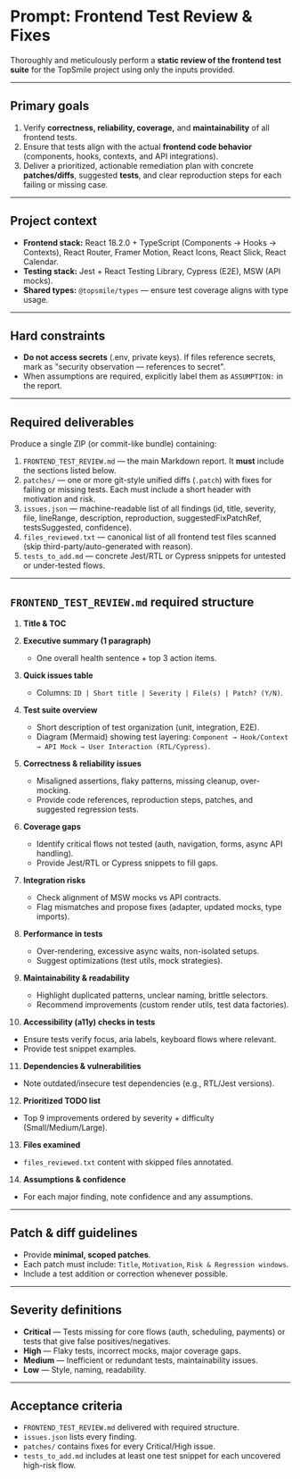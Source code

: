 # Prompt: Frontend Test Review & Fixes

Thoroughly and meticulously perform a **static review of the frontend test suite** for the TopSmile project using only the inputs provided.

---

## Primary goals

1. Verify **correctness, reliability, coverage,** and **maintainability** of all frontend tests.
2. Ensure that tests align with the actual **frontend code behavior** (components, hooks, contexts, and API integrations).
3. Deliver a prioritized, actionable remediation plan with concrete **patches/diffs**, suggested **tests**, and clear reproduction steps for each failing or missing case.

---

## Project context

* **Frontend stack:** React 18.2.0 + TypeScript (Components → Hooks → Contexts), React Router, Framer Motion, React Icons, React Slick, React Calendar.
* **Testing stack:** Jest + React Testing Library, Cypress (E2E), MSW (API mocks).
* **Shared types:** `@topsmile/types` — ensure test coverage aligns with type usage.

---

## Hard constraints

* **Do not access secrets** (.env, private keys). If files reference secrets, mark as "security observation — references to secret".
* When assumptions are required, explicitly label them as `ASSUMPTION:` in the report.

---

## Required deliverables

Produce a single ZIP (or commit-like bundle) containing:

1. `FRONTEND_TEST_REVIEW.md` — the main Markdown report. It **must** include the sections listed below.
2. `patches/` — one or more git-style unified diffs (`.patch`) with fixes for failing or missing tests. Each must include a short header with motivation and risk.
3. `issues.json` — machine-readable list of all findings (id, title, severity, file, lineRange, description, reproduction, suggestedFixPatchRef, testsSuggested, confidence).
4. `files_reviewed.txt` — canonical list of all frontend test files scanned (skip third-party/auto-generated with reason).
5. `tests_to_add.md` — concrete Jest/RTL or Cypress snippets for untested or under-tested flows.

---

## `FRONTEND_TEST_REVIEW.md` required structure

1. **Title & TOC**
2. **Executive summary (1 paragraph)**

   * One overall health sentence + top 3 action items.
3. **Quick issues table**

   * Columns: `ID | Short title | Severity | File(s) | Patch? (Y/N)`.
4. **Test suite overview**

   * Short description of test organization (unit, integration, E2E).
   * Diagram (Mermaid) showing test layering: `Component → Hook/Context → API Mock → User Interaction (RTL/Cypress)`.
5. **Correctness & reliability issues**

   * Misaligned assertions, flaky patterns, missing cleanup, over-mocking.
   * Provide code references, reproduction steps, patches, and suggested regression tests.
6. **Coverage gaps**

   * Identify critical flows not tested (auth, navigation, forms, async API handling).
   * Provide Jest/RTL or Cypress snippets to fill gaps.
7. **Integration risks**

   * Check alignment of MSW mocks vs API contracts.
   * Flag mismatches and propose fixes (adapter, updated mocks, type imports).
8. **Performance in tests**

   * Over-rendering, excessive async waits, non-isolated setups.
   * Suggest optimizations (test utils, mock strategies).
9. **Maintainability & readability**

   * Highlight duplicated patterns, unclear naming, brittle selectors.
   * Recommend improvements (custom render utils, test data factories).
10. **Accessibility (a11y) checks in tests**

* Ensure tests verify focus, aria labels, keyboard flows where relevant.
* Provide test snippet examples.

11. **Dependencies & vulnerabilities**

* Note outdated/insecure test dependencies (e.g., RTL/Jest versions).

12. **Prioritized TODO list**

* Top 9 improvements ordered by severity + difficulty (Small/Medium/Large).

13. **Files examined**

* `files_reviewed.txt` content with skipped files annotated.

14. **Assumptions & confidence**

* For each major finding, note confidence and any assumptions.

---

## Patch & diff guidelines

* Provide **minimal, scoped patches**.
* Each patch must include: `Title`, `Motivation`, `Risk & Regression windows`.
* Include a test addition or correction whenever possible.

---

## Severity definitions

* **Critical** — Tests missing for core flows (auth, scheduling, payments) or tests that give false positives/negatives.
* **High** — Flaky tests, incorrect mocks, major coverage gaps.
* **Medium** — Inefficient or redundant tests, maintainability issues.
* **Low** — Style, naming, readability.

---

## Acceptance criteria

* `FRONTEND_TEST_REVIEW.md` delivered with required structure.
* `issues.json` lists every finding.
* `patches/` contains fixes for every Critical/High issue.
* `tests_to_add.md` includes at least one test snippet for each uncovered high-risk flow.

